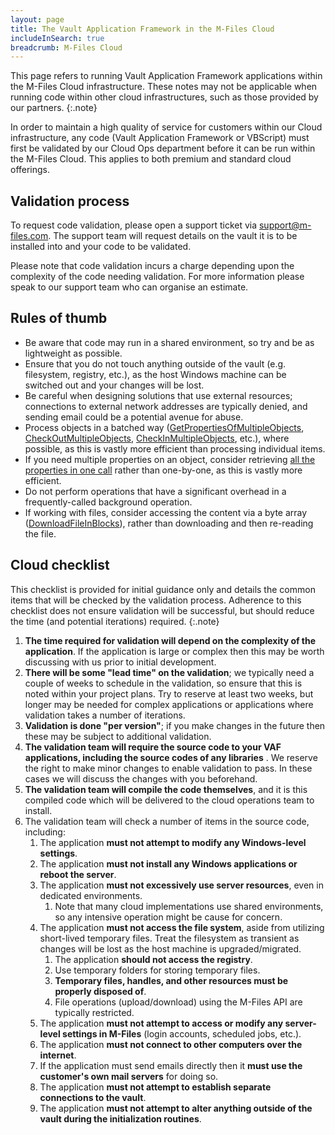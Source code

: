 ```yaml
---
layout: page
title: The Vault Application Framework in the M-Files Cloud
includeInSearch: true
breadcrumb: M-Files Cloud
---
```


This page refers to running Vault Application Framework applications within the M-Files Cloud infrastructure.  These notes may not be applicable when running code within other cloud infrastructures, such as those provided by our partners.
{:.note}

In order to maintain a high quality of service for customers within our Cloud infrastructure, any code (Vault Application Framework or VBScript) must first be validated by our Cloud Ops department before it can be run within the M-Files Cloud.  This applies to both premium and standard cloud offerings.

## Validation process

To request code validation, please open a support ticket via [support@m-files.com](support@m-files.com).  The support team will request details on the vault it is to be installed into and your code to be validated.

Please note that code validation incurs a charge depending upon the complexity of the code needing validation.  For more information please speak to our support team who can organise an estimate.

## Rules of thumb

* Be aware that code may run in a shared environment, so try and be as lightweight as possible.
* Ensure that you do not touch anything outside of the vault (e.g. filesystem, registry, etc.), as the host Windows machine can be switched out and your changes will be lost.
* Be careful when designing solutions that use external resources; connections to external network addresses are typically denied, and sending email could be a potential avenue for abuse.
* Process objects in a batched way ([GetPropertiesOfMultipleObjects](https://www.m-files.com/api/documentation/latest/MFilesAPI~VaultObjectPropertyOperations~GetPropertiesOfMultipleObjects.html), [CheckOutMultipleObjects](https://www.m-files.com/api/documentation/latest/MFilesAPI~VaultObjectOperations~CheckOutMultipleObjects.html), [CheckInMultipleObjects](https://www.m-files.com/api/documentation/latest/MFilesAPI~VaultObjectOperations~CheckInMultipleObjects.html), etc.), where possible, as this is vastly more efficient than processing individual items.
* If you need multiple properties on an object, consider retrieving [all the properties in one call](https://www.m-files.com/api/documentation/latest/MFilesAPI~VaultObjectPropertyOperations~GetProperties.html) rather than one-by-one, as this is vastly more efficient.
* Do not perform operations that have a significant overhead in a frequently-called background operation.
* If working with files, consider accessing the content via a byte array ([DownloadFileInBlocks](https://www.m-files.com/api/documentation/latest/index.html#MFilesAPI~VaultObjectFileOperations.html)), rather than downloading and then re-reading the file. 

## Cloud checklist

This checklist is provided for initial guidance only and details the common items that will be checked by the validation process.  Adherence to this checklist does not ensure validation will be successful, but should reduce the time (and potential iterations) required.
{:.note}

1. **The time required for validation will depend on the complexity of the application**. If the application is large or complex then this may be worth discussing with us prior to initial development.
1. **There will be some "lead time" on the validation**; we typically need a couple of weeks to schedule in the validation, so ensure that this is noted within your project plans.  Try to reserve at least two weeks, but longer may be needed for complex applications or applications where validation takes a number of iterations.
1. **Validation is done "per version"**; if you make changes in the future then these may be subject to additional validation.
1. **The validation team will require the source code to your VAF applications, including the source codes of any libraries** .  We reserve the right to make minor changes to enable validation to pass.  In these cases we will discuss the changes with you beforehand.
1. **The validation team will compile the code themselves**, and it is this compiled code which will be delivered to the cloud operations team to install.
1. The validation team will check a number of items in the source code, including: 
	1. The application **must not attempt to modify any Windows-level settings**.
	1. The application **must not install any Windows applications or reboot the server**.
	1. The application **must not excessively use server resources**, even in dedicated environments.
		1. Note that many cloud implementations use shared environments, so any intensive operation might be cause for concern.
	1. The application **must not access the file system**, aside from utilizing short-lived temporary files.  Treat the filesystem as transient as changes will be lost as the host machine is upgraded/migrated.
		1. The application **should not access the registry**.
		1. Use temporary folders for storing temporary files.
		1. **Temporary files, handles, and other resources must be properly disposed of**.
		1. File operations (upload/download) using the M-Files API are typically restricted.
	1. The application **must not attempt to access or modify any server-level settings in M-Files** (login accounts, scheduled jobs, etc.).
	1. The application **must not connect to other computers over the internet**.
	1. If the application must send emails directly then it **must use the customer's own mail servers** for doing so.
	1. The application **must not attempt to establish separate connections to the vault**.
	1. The application **must not attempt to alter anything outside of the vault during the initialization routines**.
